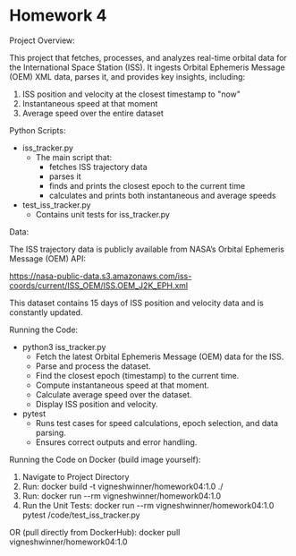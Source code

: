 # Homework 4

Project Overview: 

This project that fetches, processes, and analyzes real-time orbital data for the International Space Station (ISS).
It ingests Orbital Ephemeris Message (OEM) XML data, parses it, and provides key insights, including:
1. ISS position and velocity at the closest timestamp to "now"
2. Instantaneous speed at that moment
3. Average speed over the entire dataset


Python Scripts:
* iss_tracker.py
  + The main script that: 
    - fetches ISS trajectory data
    - parses it
    - finds and prints the closest epoch to the current time
    - calculates and prints both instantaneous and average speeds
* test_iss_tracker.py
  - Contains unit tests for iss_tracker.py


Data:

The ISS trajectory data is publicly available from NASA’s Orbital Ephemeris Message (OEM) API:

https://nasa-public-data.s3.amazonaws.com/iss-coords/current/ISS_OEM/ISS.OEM_J2K_EPH.xml

This dataset contains 15 days of ISS position and velocity data and is constantly updated.


Running the Code:
* python3 iss_tracker.py
  - Fetch the latest Orbital Ephemeris Message (OEM) data for the ISS.
  - Parse and process the dataset.
  - Find the closest epoch (timestamp) to the current time.
  - Compute instantaneous speed at that moment.
  - Calculate average speed over the dataset.
  - Display ISS position and velocity.
* pytest
  - Runs test cases for speed calculations, epoch selection, and data parsing.
  - Ensures correct outputs and error handling.


Running the Code on Docker (build image yourself):
1. Navigate to Project Directory
2. Run: docker build -t vigneshwinner/homework04:1.0 ./
3. Run: docker run --rm vigneshwinner/homework04:1.0
4. Run the Unit Tests: docker run --rm vigneshwinner/homework04:1.0 pytest /code/test_iss_tracker.py

OR (pull directly from DockerHub): docker pull vigneshwinner/homework04:1.0
